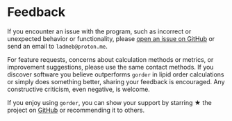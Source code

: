 # Feedback

If you encounter an issue with the program, such as incorrect or unexpected behavior or functionality, please [open an issue on GitHub](https://github.com/Ladme/gorder/issues) or send an email to `ladmeb@proton.me`.


For feature requests, concerns about calculation methods or metrics, or improvement suggestions, please use the same contact methods. If you discover software you believe outperforms `gorder` in lipid order calculations or simply does something better, sharing your feedback is encouraged. Any constructive criticism, even negative, is welcome.

If you enjoy using `gorder`, you can show your support by starring ★ the project on [GitHub](https://github.com/Ladme/gorder) or recommending it to others.